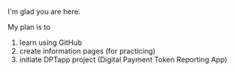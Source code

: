 I'm glad you are here. 

My plan is to 
  1. learn using GitHub
  2. create information pages (for practicing)
  3. initiate DPTapp project (Digital Payment Token Reporting App)



